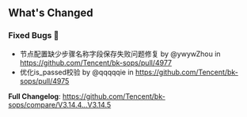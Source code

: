 <!-- Release notes generated using configuration in .github/release.yml at master -->

## What's Changed
### Fixed Bugs 👾
* 节点配置缺少步骤名称字段保存失败问题修复 by @ywywZhou in https://github.com/Tencent/bk-sops/pull/4977
* 优化is_passed校验 by @qqqqqie in https://github.com/Tencent/bk-sops/pull/4975

**Full Changelog**: https://github.com/Tencent/bk-sops/compare/V3.14.4...V3.14.5